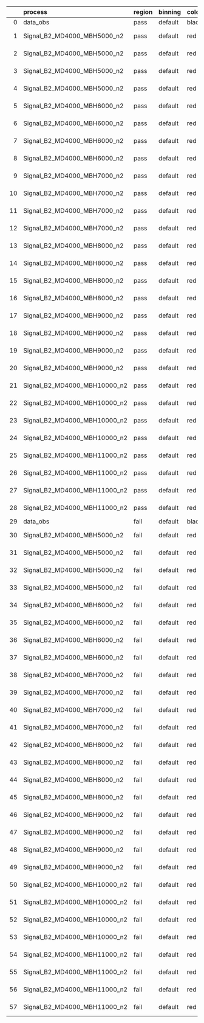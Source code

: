 |    | process                      | region   | binning   | color   | process_type   |   scale | variation   | source_filename                                                       | source_histname    | alias                        | title     |   combine_idx |     lnN |   shapes | syst_type   | direction   | variation_alias   |
|---:|:-----------------------------|:---------|:----------|:--------|:---------------|--------:|:------------|:----------------------------------------------------------------------|:-------------------|:-----------------------------|:----------|--------------:|--------:|---------:|:------------|:------------|:------------------|
|  0 | data_obs                     | pass     | default   | black   | DATA           |       1 | nominal     | ./histograms_for_2DAlphabet_v18//BH_Data.root                         | hpass              | Data                         | Data      |           nan | nan     |      nan | nan         | nan         | nan               |
|  1 | Signal_B2_MD4000_MBH5000_n2  | pass     | default   | red     | SIGNAL         |       1 | lumi        | ./histograms_for_2DAlphabet_v18//BH_Signal_B2_MD4000_MBH5000_n2.root  | hpass              | Signal_B2_MD4000_MBH5000_n2  | BH signal |           nan |   1.016 |      nan | lnN         | nan         | nan               |
|  2 | Signal_B2_MD4000_MBH5000_n2  | pass     | default   | red     | SIGNAL         |       1 | SVM         | ./histograms_for_2DAlphabet_v18//BH_Signal_B2_MD4000_MBH5000_n2.root  | hpass_SVMsyst_up   | Signal_B2_MD4000_MBH5000_n2  | BH signal |           nan | nan     |        1 | shapes      | Up          | SVMsyst           |
|  3 | Signal_B2_MD4000_MBH5000_n2  | pass     | default   | red     | SIGNAL         |       1 | SVM         | ./histograms_for_2DAlphabet_v18//BH_Signal_B2_MD4000_MBH5000_n2.root  | hpass_SVMsyst_down | Signal_B2_MD4000_MBH5000_n2  | BH signal |           nan | nan     |        1 | shapes      | Down        | SVMsyst           |
|  4 | Signal_B2_MD4000_MBH5000_n2  | pass     | default   | red     | SIGNAL         |       1 | nominal     | ./histograms_for_2DAlphabet_v18//BH_Signal_B2_MD4000_MBH5000_n2.root  | hpass              | Signal_B2_MD4000_MBH5000_n2  | BH signal |           nan | nan     |      nan | nan         | nan         | nan               |
|  5 | Signal_B2_MD4000_MBH6000_n2  | pass     | default   | red     | SIGNAL         |       1 | lumi        | ./histograms_for_2DAlphabet_v18//BH_Signal_B2_MD4000_MBH6000_n2.root  | hpass              | Signal_B2_MD4000_MBH6000_n2  | BH signal |           nan |   1.016 |      nan | lnN         | nan         | nan               |
|  6 | Signal_B2_MD4000_MBH6000_n2  | pass     | default   | red     | SIGNAL         |       1 | SVM         | ./histograms_for_2DAlphabet_v18//BH_Signal_B2_MD4000_MBH6000_n2.root  | hpass_SVMsyst_up   | Signal_B2_MD4000_MBH6000_n2  | BH signal |           nan | nan     |        1 | shapes      | Up          | SVMsyst           |
|  7 | Signal_B2_MD4000_MBH6000_n2  | pass     | default   | red     | SIGNAL         |       1 | SVM         | ./histograms_for_2DAlphabet_v18//BH_Signal_B2_MD4000_MBH6000_n2.root  | hpass_SVMsyst_down | Signal_B2_MD4000_MBH6000_n2  | BH signal |           nan | nan     |        1 | shapes      | Down        | SVMsyst           |
|  8 | Signal_B2_MD4000_MBH6000_n2  | pass     | default   | red     | SIGNAL         |       1 | nominal     | ./histograms_for_2DAlphabet_v18//BH_Signal_B2_MD4000_MBH6000_n2.root  | hpass              | Signal_B2_MD4000_MBH6000_n2  | BH signal |           nan | nan     |      nan | nan         | nan         | nan               |
|  9 | Signal_B2_MD4000_MBH7000_n2  | pass     | default   | red     | SIGNAL         |       1 | lumi        | ./histograms_for_2DAlphabet_v18//BH_Signal_B2_MD4000_MBH7000_n2.root  | hpass              | Signal_B2_MD4000_MBH7000_n2  | BH signal |           nan |   1.016 |      nan | lnN         | nan         | nan               |
| 10 | Signal_B2_MD4000_MBH7000_n2  | pass     | default   | red     | SIGNAL         |       1 | SVM         | ./histograms_for_2DAlphabet_v18//BH_Signal_B2_MD4000_MBH7000_n2.root  | hpass_SVMsyst_up   | Signal_B2_MD4000_MBH7000_n2  | BH signal |           nan | nan     |        1 | shapes      | Up          | SVMsyst           |
| 11 | Signal_B2_MD4000_MBH7000_n2  | pass     | default   | red     | SIGNAL         |       1 | SVM         | ./histograms_for_2DAlphabet_v18//BH_Signal_B2_MD4000_MBH7000_n2.root  | hpass_SVMsyst_down | Signal_B2_MD4000_MBH7000_n2  | BH signal |           nan | nan     |        1 | shapes      | Down        | SVMsyst           |
| 12 | Signal_B2_MD4000_MBH7000_n2  | pass     | default   | red     | SIGNAL         |       1 | nominal     | ./histograms_for_2DAlphabet_v18//BH_Signal_B2_MD4000_MBH7000_n2.root  | hpass              | Signal_B2_MD4000_MBH7000_n2  | BH signal |           nan | nan     |      nan | nan         | nan         | nan               |
| 13 | Signal_B2_MD4000_MBH8000_n2  | pass     | default   | red     | SIGNAL         |       1 | lumi        | ./histograms_for_2DAlphabet_v18//BH_Signal_B2_MD4000_MBH8000_n2.root  | hpass              | Signal_B2_MD4000_MBH8000_n2  | BH signal |           nan |   1.016 |      nan | lnN         | nan         | nan               |
| 14 | Signal_B2_MD4000_MBH8000_n2  | pass     | default   | red     | SIGNAL         |       1 | SVM         | ./histograms_for_2DAlphabet_v18//BH_Signal_B2_MD4000_MBH8000_n2.root  | hpass_SVMsyst_up   | Signal_B2_MD4000_MBH8000_n2  | BH signal |           nan | nan     |        1 | shapes      | Up          | SVMsyst           |
| 15 | Signal_B2_MD4000_MBH8000_n2  | pass     | default   | red     | SIGNAL         |       1 | SVM         | ./histograms_for_2DAlphabet_v18//BH_Signal_B2_MD4000_MBH8000_n2.root  | hpass_SVMsyst_down | Signal_B2_MD4000_MBH8000_n2  | BH signal |           nan | nan     |        1 | shapes      | Down        | SVMsyst           |
| 16 | Signal_B2_MD4000_MBH8000_n2  | pass     | default   | red     | SIGNAL         |       1 | nominal     | ./histograms_for_2DAlphabet_v18//BH_Signal_B2_MD4000_MBH8000_n2.root  | hpass              | Signal_B2_MD4000_MBH8000_n2  | BH signal |           nan | nan     |      nan | nan         | nan         | nan               |
| 17 | Signal_B2_MD4000_MBH9000_n2  | pass     | default   | red     | SIGNAL         |       1 | lumi        | ./histograms_for_2DAlphabet_v18//BH_Signal_B2_MD4000_MBH9000_n2.root  | hpass              | Signal_B2_MD4000_MBH9000_n2  | BH signal |           nan |   1.016 |      nan | lnN         | nan         | nan               |
| 18 | Signal_B2_MD4000_MBH9000_n2  | pass     | default   | red     | SIGNAL         |       1 | SVM         | ./histograms_for_2DAlphabet_v18//BH_Signal_B2_MD4000_MBH9000_n2.root  | hpass_SVMsyst_up   | Signal_B2_MD4000_MBH9000_n2  | BH signal |           nan | nan     |        1 | shapes      | Up          | SVMsyst           |
| 19 | Signal_B2_MD4000_MBH9000_n2  | pass     | default   | red     | SIGNAL         |       1 | SVM         | ./histograms_for_2DAlphabet_v18//BH_Signal_B2_MD4000_MBH9000_n2.root  | hpass_SVMsyst_down | Signal_B2_MD4000_MBH9000_n2  | BH signal |           nan | nan     |        1 | shapes      | Down        | SVMsyst           |
| 20 | Signal_B2_MD4000_MBH9000_n2  | pass     | default   | red     | SIGNAL         |       1 | nominal     | ./histograms_for_2DAlphabet_v18//BH_Signal_B2_MD4000_MBH9000_n2.root  | hpass              | Signal_B2_MD4000_MBH9000_n2  | BH signal |           nan | nan     |      nan | nan         | nan         | nan               |
| 21 | Signal_B2_MD4000_MBH10000_n2 | pass     | default   | red     | SIGNAL         |       1 | lumi        | ./histograms_for_2DAlphabet_v18//BH_Signal_B2_MD4000_MBH10000_n2.root | hpass              | Signal_B2_MD4000_MBH10000_n2 | BH signal |           nan |   1.016 |      nan | lnN         | nan         | nan               |
| 22 | Signal_B2_MD4000_MBH10000_n2 | pass     | default   | red     | SIGNAL         |       1 | SVM         | ./histograms_for_2DAlphabet_v18//BH_Signal_B2_MD4000_MBH10000_n2.root | hpass_SVMsyst_up   | Signal_B2_MD4000_MBH10000_n2 | BH signal |           nan | nan     |        1 | shapes      | Up          | SVMsyst           |
| 23 | Signal_B2_MD4000_MBH10000_n2 | pass     | default   | red     | SIGNAL         |       1 | SVM         | ./histograms_for_2DAlphabet_v18//BH_Signal_B2_MD4000_MBH10000_n2.root | hpass_SVMsyst_down | Signal_B2_MD4000_MBH10000_n2 | BH signal |           nan | nan     |        1 | shapes      | Down        | SVMsyst           |
| 24 | Signal_B2_MD4000_MBH10000_n2 | pass     | default   | red     | SIGNAL         |       1 | nominal     | ./histograms_for_2DAlphabet_v18//BH_Signal_B2_MD4000_MBH10000_n2.root | hpass              | Signal_B2_MD4000_MBH10000_n2 | BH signal |           nan | nan     |      nan | nan         | nan         | nan               |
| 25 | Signal_B2_MD4000_MBH11000_n2 | pass     | default   | red     | SIGNAL         |       1 | lumi        | ./histograms_for_2DAlphabet_v18//BH_Signal_B2_MD4000_MBH11000_n2.root | hpass              | Signal_B2_MD4000_MBH11000_n2 | BH signal |           nan |   1.016 |      nan | lnN         | nan         | nan               |
| 26 | Signal_B2_MD4000_MBH11000_n2 | pass     | default   | red     | SIGNAL         |       1 | SVM         | ./histograms_for_2DAlphabet_v18//BH_Signal_B2_MD4000_MBH11000_n2.root | hpass_SVMsyst_up   | Signal_B2_MD4000_MBH11000_n2 | BH signal |           nan | nan     |        1 | shapes      | Up          | SVMsyst           |
| 27 | Signal_B2_MD4000_MBH11000_n2 | pass     | default   | red     | SIGNAL         |       1 | SVM         | ./histograms_for_2DAlphabet_v18//BH_Signal_B2_MD4000_MBH11000_n2.root | hpass_SVMsyst_down | Signal_B2_MD4000_MBH11000_n2 | BH signal |           nan | nan     |        1 | shapes      | Down        | SVMsyst           |
| 28 | Signal_B2_MD4000_MBH11000_n2 | pass     | default   | red     | SIGNAL         |       1 | nominal     | ./histograms_for_2DAlphabet_v18//BH_Signal_B2_MD4000_MBH11000_n2.root | hpass              | Signal_B2_MD4000_MBH11000_n2 | BH signal |           nan | nan     |      nan | nan         | nan         | nan               |
| 29 | data_obs                     | fail     | default   | black   | DATA           |       1 | nominal     | ./histograms_for_2DAlphabet_v18//BH_Data.root                         | hfail              | Data                         | Data      |           nan | nan     |      nan | nan         | nan         | nan               |
| 30 | Signal_B2_MD4000_MBH5000_n2  | fail     | default   | red     | SIGNAL         |       1 | lumi        | ./histograms_for_2DAlphabet_v18//BH_Signal_B2_MD4000_MBH5000_n2.root  | hfail              | Signal_B2_MD4000_MBH5000_n2  | BH signal |           nan |   1.016 |      nan | lnN         | nan         | nan               |
| 31 | Signal_B2_MD4000_MBH5000_n2  | fail     | default   | red     | SIGNAL         |       1 | SVM         | ./histograms_for_2DAlphabet_v18//BH_Signal_B2_MD4000_MBH5000_n2.root  | hfail_SVMsyst_up   | Signal_B2_MD4000_MBH5000_n2  | BH signal |           nan | nan     |        1 | shapes      | Up          | SVMsyst           |
| 32 | Signal_B2_MD4000_MBH5000_n2  | fail     | default   | red     | SIGNAL         |       1 | SVM         | ./histograms_for_2DAlphabet_v18//BH_Signal_B2_MD4000_MBH5000_n2.root  | hfail_SVMsyst_down | Signal_B2_MD4000_MBH5000_n2  | BH signal |           nan | nan     |        1 | shapes      | Down        | SVMsyst           |
| 33 | Signal_B2_MD4000_MBH5000_n2  | fail     | default   | red     | SIGNAL         |       1 | nominal     | ./histograms_for_2DAlphabet_v18//BH_Signal_B2_MD4000_MBH5000_n2.root  | hfail              | Signal_B2_MD4000_MBH5000_n2  | BH signal |           nan | nan     |      nan | nan         | nan         | nan               |
| 34 | Signal_B2_MD4000_MBH6000_n2  | fail     | default   | red     | SIGNAL         |       1 | lumi        | ./histograms_for_2DAlphabet_v18//BH_Signal_B2_MD4000_MBH6000_n2.root  | hfail              | Signal_B2_MD4000_MBH6000_n2  | BH signal |           nan |   1.016 |      nan | lnN         | nan         | nan               |
| 35 | Signal_B2_MD4000_MBH6000_n2  | fail     | default   | red     | SIGNAL         |       1 | SVM         | ./histograms_for_2DAlphabet_v18//BH_Signal_B2_MD4000_MBH6000_n2.root  | hfail_SVMsyst_up   | Signal_B2_MD4000_MBH6000_n2  | BH signal |           nan | nan     |        1 | shapes      | Up          | SVMsyst           |
| 36 | Signal_B2_MD4000_MBH6000_n2  | fail     | default   | red     | SIGNAL         |       1 | SVM         | ./histograms_for_2DAlphabet_v18//BH_Signal_B2_MD4000_MBH6000_n2.root  | hfail_SVMsyst_down | Signal_B2_MD4000_MBH6000_n2  | BH signal |           nan | nan     |        1 | shapes      | Down        | SVMsyst           |
| 37 | Signal_B2_MD4000_MBH6000_n2  | fail     | default   | red     | SIGNAL         |       1 | nominal     | ./histograms_for_2DAlphabet_v18//BH_Signal_B2_MD4000_MBH6000_n2.root  | hfail              | Signal_B2_MD4000_MBH6000_n2  | BH signal |           nan | nan     |      nan | nan         | nan         | nan               |
| 38 | Signal_B2_MD4000_MBH7000_n2  | fail     | default   | red     | SIGNAL         |       1 | lumi        | ./histograms_for_2DAlphabet_v18//BH_Signal_B2_MD4000_MBH7000_n2.root  | hfail              | Signal_B2_MD4000_MBH7000_n2  | BH signal |           nan |   1.016 |      nan | lnN         | nan         | nan               |
| 39 | Signal_B2_MD4000_MBH7000_n2  | fail     | default   | red     | SIGNAL         |       1 | SVM         | ./histograms_for_2DAlphabet_v18//BH_Signal_B2_MD4000_MBH7000_n2.root  | hfail_SVMsyst_up   | Signal_B2_MD4000_MBH7000_n2  | BH signal |           nan | nan     |        1 | shapes      | Up          | SVMsyst           |
| 40 | Signal_B2_MD4000_MBH7000_n2  | fail     | default   | red     | SIGNAL         |       1 | SVM         | ./histograms_for_2DAlphabet_v18//BH_Signal_B2_MD4000_MBH7000_n2.root  | hfail_SVMsyst_down | Signal_B2_MD4000_MBH7000_n2  | BH signal |           nan | nan     |        1 | shapes      | Down        | SVMsyst           |
| 41 | Signal_B2_MD4000_MBH7000_n2  | fail     | default   | red     | SIGNAL         |       1 | nominal     | ./histograms_for_2DAlphabet_v18//BH_Signal_B2_MD4000_MBH7000_n2.root  | hfail              | Signal_B2_MD4000_MBH7000_n2  | BH signal |           nan | nan     |      nan | nan         | nan         | nan               |
| 42 | Signal_B2_MD4000_MBH8000_n2  | fail     | default   | red     | SIGNAL         |       1 | lumi        | ./histograms_for_2DAlphabet_v18//BH_Signal_B2_MD4000_MBH8000_n2.root  | hfail              | Signal_B2_MD4000_MBH8000_n2  | BH signal |           nan |   1.016 |      nan | lnN         | nan         | nan               |
| 43 | Signal_B2_MD4000_MBH8000_n2  | fail     | default   | red     | SIGNAL         |       1 | SVM         | ./histograms_for_2DAlphabet_v18//BH_Signal_B2_MD4000_MBH8000_n2.root  | hfail_SVMsyst_up   | Signal_B2_MD4000_MBH8000_n2  | BH signal |           nan | nan     |        1 | shapes      | Up          | SVMsyst           |
| 44 | Signal_B2_MD4000_MBH8000_n2  | fail     | default   | red     | SIGNAL         |       1 | SVM         | ./histograms_for_2DAlphabet_v18//BH_Signal_B2_MD4000_MBH8000_n2.root  | hfail_SVMsyst_down | Signal_B2_MD4000_MBH8000_n2  | BH signal |           nan | nan     |        1 | shapes      | Down        | SVMsyst           |
| 45 | Signal_B2_MD4000_MBH8000_n2  | fail     | default   | red     | SIGNAL         |       1 | nominal     | ./histograms_for_2DAlphabet_v18//BH_Signal_B2_MD4000_MBH8000_n2.root  | hfail              | Signal_B2_MD4000_MBH8000_n2  | BH signal |           nan | nan     |      nan | nan         | nan         | nan               |
| 46 | Signal_B2_MD4000_MBH9000_n2  | fail     | default   | red     | SIGNAL         |       1 | lumi        | ./histograms_for_2DAlphabet_v18//BH_Signal_B2_MD4000_MBH9000_n2.root  | hfail              | Signal_B2_MD4000_MBH9000_n2  | BH signal |           nan |   1.016 |      nan | lnN         | nan         | nan               |
| 47 | Signal_B2_MD4000_MBH9000_n2  | fail     | default   | red     | SIGNAL         |       1 | SVM         | ./histograms_for_2DAlphabet_v18//BH_Signal_B2_MD4000_MBH9000_n2.root  | hfail_SVMsyst_up   | Signal_B2_MD4000_MBH9000_n2  | BH signal |           nan | nan     |        1 | shapes      | Up          | SVMsyst           |
| 48 | Signal_B2_MD4000_MBH9000_n2  | fail     | default   | red     | SIGNAL         |       1 | SVM         | ./histograms_for_2DAlphabet_v18//BH_Signal_B2_MD4000_MBH9000_n2.root  | hfail_SVMsyst_down | Signal_B2_MD4000_MBH9000_n2  | BH signal |           nan | nan     |        1 | shapes      | Down        | SVMsyst           |
| 49 | Signal_B2_MD4000_MBH9000_n2  | fail     | default   | red     | SIGNAL         |       1 | nominal     | ./histograms_for_2DAlphabet_v18//BH_Signal_B2_MD4000_MBH9000_n2.root  | hfail              | Signal_B2_MD4000_MBH9000_n2  | BH signal |           nan | nan     |      nan | nan         | nan         | nan               |
| 50 | Signal_B2_MD4000_MBH10000_n2 | fail     | default   | red     | SIGNAL         |       1 | lumi        | ./histograms_for_2DAlphabet_v18//BH_Signal_B2_MD4000_MBH10000_n2.root | hfail              | Signal_B2_MD4000_MBH10000_n2 | BH signal |           nan |   1.016 |      nan | lnN         | nan         | nan               |
| 51 | Signal_B2_MD4000_MBH10000_n2 | fail     | default   | red     | SIGNAL         |       1 | SVM         | ./histograms_for_2DAlphabet_v18//BH_Signal_B2_MD4000_MBH10000_n2.root | hfail_SVMsyst_up   | Signal_B2_MD4000_MBH10000_n2 | BH signal |           nan | nan     |        1 | shapes      | Up          | SVMsyst           |
| 52 | Signal_B2_MD4000_MBH10000_n2 | fail     | default   | red     | SIGNAL         |       1 | SVM         | ./histograms_for_2DAlphabet_v18//BH_Signal_B2_MD4000_MBH10000_n2.root | hfail_SVMsyst_down | Signal_B2_MD4000_MBH10000_n2 | BH signal |           nan | nan     |        1 | shapes      | Down        | SVMsyst           |
| 53 | Signal_B2_MD4000_MBH10000_n2 | fail     | default   | red     | SIGNAL         |       1 | nominal     | ./histograms_for_2DAlphabet_v18//BH_Signal_B2_MD4000_MBH10000_n2.root | hfail              | Signal_B2_MD4000_MBH10000_n2 | BH signal |           nan | nan     |      nan | nan         | nan         | nan               |
| 54 | Signal_B2_MD4000_MBH11000_n2 | fail     | default   | red     | SIGNAL         |       1 | lumi        | ./histograms_for_2DAlphabet_v18//BH_Signal_B2_MD4000_MBH11000_n2.root | hfail              | Signal_B2_MD4000_MBH11000_n2 | BH signal |           nan |   1.016 |      nan | lnN         | nan         | nan               |
| 55 | Signal_B2_MD4000_MBH11000_n2 | fail     | default   | red     | SIGNAL         |       1 | SVM         | ./histograms_for_2DAlphabet_v18//BH_Signal_B2_MD4000_MBH11000_n2.root | hfail_SVMsyst_up   | Signal_B2_MD4000_MBH11000_n2 | BH signal |           nan | nan     |        1 | shapes      | Up          | SVMsyst           |
| 56 | Signal_B2_MD4000_MBH11000_n2 | fail     | default   | red     | SIGNAL         |       1 | SVM         | ./histograms_for_2DAlphabet_v18//BH_Signal_B2_MD4000_MBH11000_n2.root | hfail_SVMsyst_down | Signal_B2_MD4000_MBH11000_n2 | BH signal |           nan | nan     |        1 | shapes      | Down        | SVMsyst           |
| 57 | Signal_B2_MD4000_MBH11000_n2 | fail     | default   | red     | SIGNAL         |       1 | nominal     | ./histograms_for_2DAlphabet_v18//BH_Signal_B2_MD4000_MBH11000_n2.root | hfail              | Signal_B2_MD4000_MBH11000_n2 | BH signal |           nan | nan     |      nan | nan         | nan         | nan               |